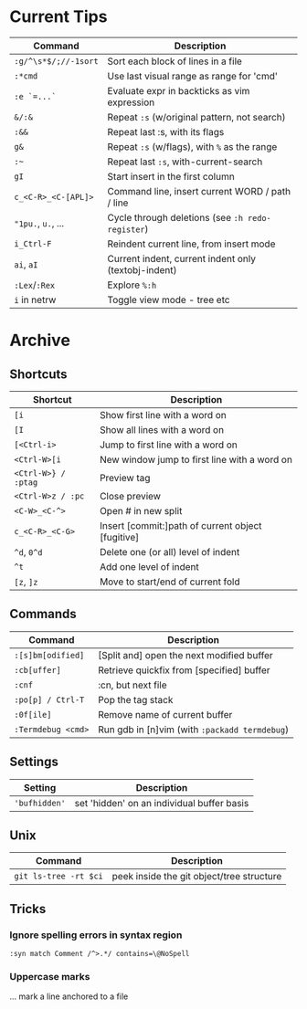 # Current Tips

| Command                | Description                                         |
|------------------------|-----------------------------------------------------|
| `:g/^\s*$/;//-1sort`   | Sort each block of lines in a file                  |
| `:*cmd`                | Use last visual range as range for 'cmd'            |
| ``:e `=...` ``         | Evaluate expr in backticks as vim expression        |
| `&/:&`                 | Repeat `:s` (w/original pattern, not search)        |
| `:&&`                  | Repeat last :s, with its flags                      |
| `g&`                   | Repeat `:s` (w/flags), with `%` as the range        |
| `:~`                   | Repeat last `:s`, with-current-search               |
| `gI`                   | Start insert in the first column                    |
| `c_<C-R>_<C-[APL]>`    | Command line, insert current WORD / path / line     |
| `"1pu.`, `u.`, ...     | Cycle through deletions (see `:h redo-register`)    |
| `i_Ctrl-F`             | Reindent current line, from insert mode             |
| `ai`, `aI`             | Current indent, current indent only (textobj-indent)|
| `:Lex`/`:Rex`          | Explore `%:h`                                       |
| `i` in netrw           | Toggle view mode - tree etc                         |

# Archive

## Shortcuts

| Shortcut            | Description                                         |
|---------------------|-----------------------------------------------------|
| `[i`                | Show first line with a word on                      |
| `[I`                | Show all lines with a word on                       |
| `[<Ctrl-i>`         | Jump to first line with a word on                   |
| `<Ctrl-W>[i`        | New window jump to first line with a word on        |
| `<Ctrl-W>} / :ptag` | Preview tag                                         |
| `<Ctrl-W>z / :pc`   | Close preview                                       |
| `<C-W>_<C-^>`       | Open # in new split                                 |
| `c_<C-R>_<C-G>`     | Insert [commit:]path of current object [fugitive]   |
| `^d`, `0^d`         | Delete one (or all) level of indent                 |
| `^t`                | Add one level of indent                             |
| `[z`, `]z`          | Move to start/end of current fold                   |

## Commands

| Command             | Description                                         |
|---------------------|-----------------------------------------------------|
| `:[s]bm[odified]`   | [Split and] open the next modified buffer           |
| `:cb[uffer]`        | Retrieve quickfix from [specified] buffer           |
| `:cnf`              | :cn, but next file                                  |
| `:po[p] / Ctrl-T`   | Pop the tag stack                                   |
| `:0f[ile]`          | Remove name of current buffer                       |
| `:Termdebug <cmd>`  | Run gdb in [n]vim (with `:packadd termdebug`)    |

## Settings

| Setting             | Description                                         |
|---------------------|-----------------------------------------------------|
| `'bufhidden'`       | set 'hidden' on an individual buffer basis          |


## Unix

| Command                  | Description                                    |
|--------------------------|------------------------------------------------|
| `git ls-tree -rt $ci`    | peek inside the git object/tree structure      |



## Tricks

### Ignore spelling errors in syntax region

`:syn match Comment /^>.*/ contains=\@NoSpell`

### Uppercase marks

... mark a line anchored to a file

